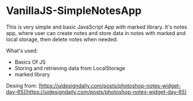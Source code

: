 # VanillaJS-SimpleNotesApp


This is very simple and basic JavaScript App with marked library. It's notes app, where user can create notes and store data in notes with marked and local storage, then delete notes when needed.

What's used:
- Basics Of JS
- Storing and retrieving data from LocalStorage
- marked library

Desing from: [https://uidesigndaily.com/posts/photoshop-notes-widget-day-65](https://uidesigndaily.com/posts/photoshop-notes-widget-day-65)
